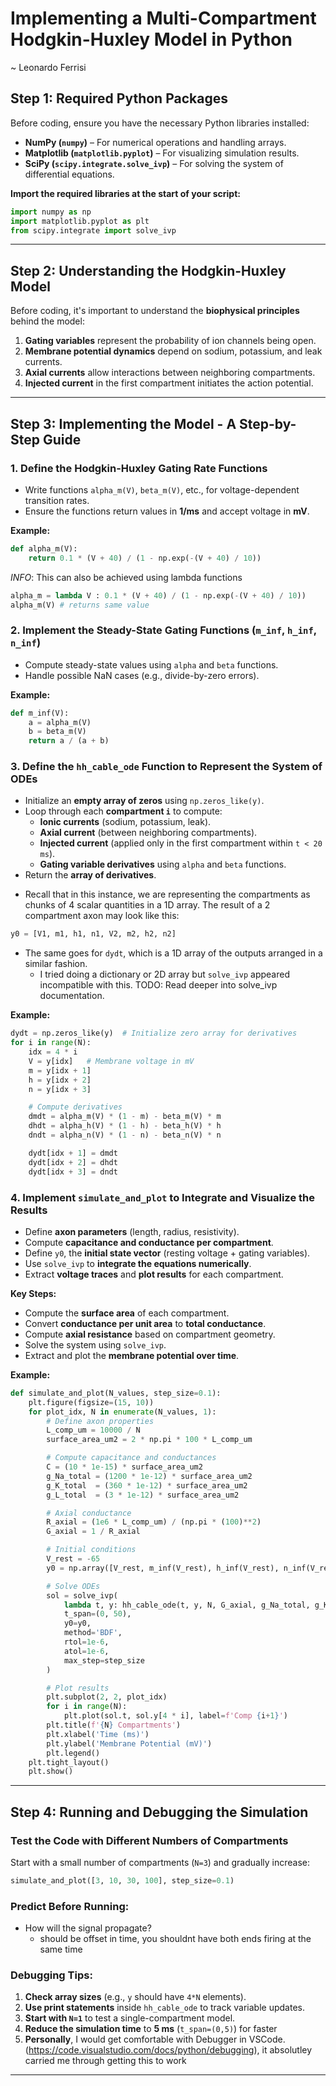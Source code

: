 # Implementing a Multi-Compartment Hodgkin-Huxley Model in Python
~ Leonardo Ferrisi
## **Step 1: Required Python Packages**
Before coding, ensure you have the necessary Python libraries installed:

- **NumPy (`numpy`)** – For numerical operations and handling arrays.
- **Matplotlib (`matplotlib.pyplot`)** – For visualizing simulation results.
- **SciPy (`scipy.integrate.solve_ivp`)** – For solving the system of differential equations.

**Import the required libraries at the start of your script:**
```python
import numpy as np
import matplotlib.pyplot as plt
from scipy.integrate import solve_ivp
```

---

## **Step 2: Understanding the Hodgkin-Huxley Model**
Before coding, it's important to understand the **biophysical principles** behind the model:
1. **Gating variables** represent the probability of ion channels being open.
2. **Membrane potential dynamics** depend on sodium, potassium, and leak currents.
3. **Axial currents** allow interactions between neighboring compartments.
4. **Injected current** in the first compartment initiates the action potential.

---

## **Step 3: Implementing the Model - A Step-by-Step Guide**

### **1. Define the Hodgkin-Huxley Gating Rate Functions**
- Write functions `alpha_m(V)`, `beta_m(V)`, etc., for voltage-dependent transition rates.
- Ensure the functions return values in **1/ms** and accept voltage in **mV**.

**Example:**
```python
def alpha_m(V):
    return 0.1 * (V + 40) / (1 - np.exp(-(V + 40) / 10))
```

*INFO*: This can also be achieved using lambda functions

```python
alpha_m = lambda V : 0.1 * (V + 40) / (1 - np.exp(-(V + 40) / 10))
alpha_m(V) # returns same value
```

### **2. Implement the Steady-State Gating Functions (`m_inf`, `h_inf`, `n_inf`)**
- Compute steady-state values using `alpha` and `beta` functions.
- Handle possible NaN cases (e.g., divide-by-zero errors).

**Example:**
```python
def m_inf(V):
    a = alpha_m(V)
    b = beta_m(V)
    return a / (a + b)
```

### **3. Define the `hh_cable_ode` Function to Represent the System of ODEs**
- Initialize an **empty array of zeros** using `np.zeros_like(y)`.
- Loop through each **compartment `i`** to compute:
  - **Ionic currents** (sodium, potassium, leak).
  - **Axial current** (between neighboring compartments).
  - **Injected current** (applied only in the first compartment within `t < 20 ms`).
  - **Gating variable derivatives** using `alpha` and `beta` functions.
- Return the **array of derivatives**.

+ Recall that in this instance, we are representing the compartments as chunks of 4 scalar quantities in a 1D array. The result of a 2 compartment axon may look like this:
```python
y0 = [V1, m1, h1, n1, V2, m2, h2, n2]
```
+ The same goes for `dydt`, which is a 1D array of the outputs arranged in a similar fashion. 
    + I tried doing a dictionary or 2D array but `solve_ivp` appeared incompatible with this. TODO: Read deeper into solve_ivp documentation.



**Example:**
```python
dydt = np.zeros_like(y)  # Initialize zero array for derivatives
for i in range(N):
    idx = 4 * i
    V = y[idx]   # Membrane voltage in mV
    m = y[idx + 1]
    h = y[idx + 2]
    n = y[idx + 3]

    # Compute derivatives
    dmdt = alpha_m(V) * (1 - m) - beta_m(V) * m
    dhdt = alpha_h(V) * (1 - h) - beta_h(V) * h
    dndt = alpha_n(V) * (1 - n) - beta_n(V) * n

    dydt[idx + 1] = dmdt
    dydt[idx + 2] = dhdt
    dydt[idx + 3] = dndt
```

### **4. Implement `simulate_and_plot` to Integrate and Visualize the Results**
- Define **axon parameters** (length, radius, resistivity).
- Compute **capacitance and conductance per compartment**.
- Define `y0`, the **initial state vector** (resting voltage + gating variables).
- Use `solve_ivp` to **integrate the equations numerically**.
- Extract **voltage traces** and **plot results** for each compartment.

**Key Steps:**
- Compute the **surface area** of each compartment.
- Convert **conductance per unit area** to **total conductance**.
- Compute **axial resistance** based on compartment geometry.
- Solve the system using `solve_ivp`.
- Extract and plot the **membrane potential over time**.

**Example:**
```python
def simulate_and_plot(N_values, step_size=0.1):
    plt.figure(figsize=(15, 10))
    for plot_idx, N in enumerate(N_values, 1):
        # Define axon properties
        L_comp_um = 10000 / N
        surface_area_um2 = 2 * np.pi * 100 * L_comp_um

        # Compute capacitance and conductances
        C = (10 * 1e-15) * surface_area_um2
        g_Na_total = (1200 * 1e-12) * surface_area_um2
        g_K_total  = (360 * 1e-12) * surface_area_um2
        g_L_total  = (3 * 1e-12) * surface_area_um2

        # Axial conductance
        R_axial = (1e6 * L_comp_um) / (np.pi * (100)**2)
        G_axial = 1 / R_axial

        # Initial conditions
        V_rest = -65
        y0 = np.array([V_rest, m_inf(V_rest), h_inf(V_rest), n_inf(V_rest)] * N)

        # Solve ODEs
        sol = solve_ivp(
            lambda t, y: hh_cable_ode(t, y, N, G_axial, g_Na_total, g_K_total, g_L_total, C, True),
            t_span=(0, 50),
            y0=y0,
            method='BDF',
            rtol=1e-6,
            atol=1e-6,
            max_step=step_size
        )

        # Plot results
        plt.subplot(2, 2, plot_idx)
        for i in range(N):
            plt.plot(sol.t, sol.y[4 * i], label=f'Comp {i+1}')
        plt.title(f'{N} Compartments')
        plt.xlabel('Time (ms)')
        plt.ylabel('Membrane Potential (mV)')
        plt.legend()
    plt.tight_layout()
    plt.show()
```

---

## **Step 4: Running and Debugging the Simulation**
### **Test the Code with Different Numbers of Compartments**
Start with a small number of compartments (`N=3`) and gradually increase:
```python
simulate_and_plot([3, 10, 30, 100], step_size=0.1)
```
### **Predict Before Running:**
- How will the signal propagate? 
    - should be offset in time, you shouldnt have both ends firing at the same time

### **Debugging Tips:**
1. **Check array sizes** (e.g., `y` should have `4*N` elements).
2. **Use print statements** inside `hh_cable_ode` to track variable updates.
3. **Start with `N=1`** to test a single-compartment model.
4. **Reduce the simulation time** to **5 ms** (`t_span=(0,5)`) for faster 
5. **Personally**, I would get comfortable with Debugger in VSCode. (https://code.visualstudio.com/docs/python/debugging), it absolutley carried me through getting this to work

---
